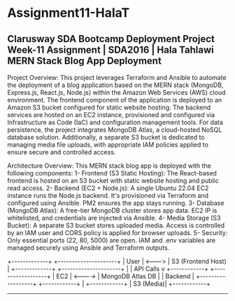 # Assignment11-HalaT
Clarusway SDA Bootcamp Deployment Project
Week-11 Assignment | SDA2016 | Hala Tahlawi
MERN Stack Blog App Deployment
---------------------------------------------------------------------------------------------------------------
Project Overview:
This project leverages Terraform and Ansible to automate the deployment of a blog application based on the MERN stack (MongoDB, Express.js, React.js, Node.js) within the Amazon Web Services (AWS) cloud environment. The frontend component of the application is deployed to an Amazon S3 bucket configured for static website hosting. The backend services are hosted on an EC2 instance, provisioned and configured via Infrastructure as Code (IaC) and configuration management tools. For data persistence, the project integrates MongoDB Atlas, a cloud-hosted NoSQL database solution. Additionally, a separate S3 bucket is dedicated to managing media file uploads, with appropriate IAM policies applied to ensure secure and controlled access.

Architecture Overview:
This MERN stack blog app is deployed with the following components:
1- Frontend (S3 Static Hosting):
The React-based frontend is hosted on an S3 bucket with static website hosting and public read access.
2- Backend (EC2 + Node.js):
A single Ubuntu 22.04 EC2 instance runs the Node.js backend. It's provisioned via Terraform and configured using Ansible. PM2 ensures the app stays running.
3- Database (MongoDB Atlas):
A free-tier MongoDB cluster stores app data. EC2 IP is whitelisted, and credentials are injected via Ansible.
4- Media Storage (S3 Bucket):
A separate S3 bucket stores uploaded media. Access is controlled by an IAM user and CORS policy is applied for browser uploads.
5- Security:
Only essential ports (22, 80, 5000) are open. IAM and .env variables are managed securely using Ansible and Terraform outputs.

+-------------+       +---------------------+
|  User       | <---> |  S3 (Frontend Host) |
+-------------+       +---------------------+
                           |
                           | API Calls
                           v
                      +------------+        +------------------+
                      |  EC2       | <----> | MongoDB Atlas DB |
                      |  Backend   |        +------------------+
                      +------------+
                           |
                      +------------+
                      |  S3 (Media)|
                      +------------+


-------------------------------------------------------------------------------------------------------------------------
 



